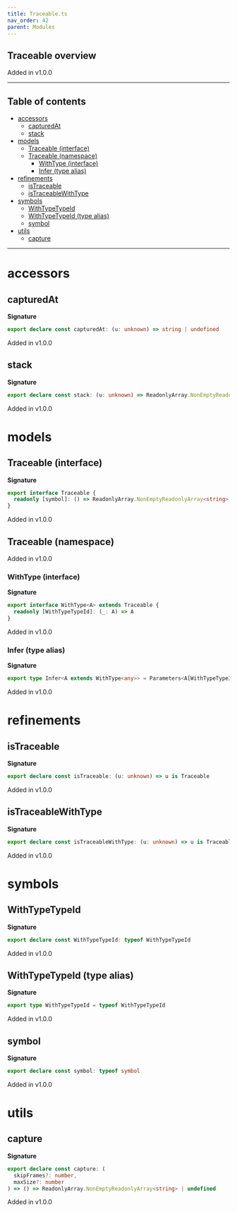 ```yaml
---
title: Traceable.ts
nav_order: 42
parent: Modules
---
```


## Traceable overview

Added in v1.0.0

---

<h2 class="text-delta">Table of contents</h2>

- [accessors](#accessors)
  - [capturedAt](#capturedat)
  - [stack](#stack)
- [models](#models)
  - [Traceable (interface)](#traceable-interface)
  - [Traceable (namespace)](#traceable-namespace)
    - [WithType (interface)](#withtype-interface)
    - [Infer (type alias)](#infer-type-alias)
- [refinements](#refinements)
  - [isTraceable](#istraceable)
  - [isTraceableWithType](#istraceablewithtype)
- [symbols](#symbols)
  - [WithTypeTypeId](#withtypetypeid)
  - [WithTypeTypeId (type alias)](#withtypetypeid-type-alias)
  - [symbol](#symbol)
- [utils](#utils)
  - [capture](#capture)

---

# accessors

## capturedAt

**Signature**

```ts
export declare const capturedAt: (u: unknown) => string | undefined
```

Added in v1.0.0

## stack

**Signature**

```ts
export declare const stack: (u: unknown) => ReadonlyArray.NonEmptyReadonlyArray<string> | undefined
```

Added in v1.0.0

# models

## Traceable (interface)

**Signature**

```ts
export interface Traceable {
  readonly [symbol]: () => ReadonlyArray.NonEmptyReadonlyArray<string> | undefined
}
```

Added in v1.0.0

## Traceable (namespace)

Added in v1.0.0

### WithType (interface)

**Signature**

```ts
export interface WithType<A> extends Traceable {
  readonly [WithTypeTypeId]: (_: A) => A
}
```

Added in v1.0.0

### Infer (type alias)

**Signature**

```ts
export type Infer<A extends WithType<any>> = Parameters<A[WithTypeTypeId]>[0]
```

Added in v1.0.0

# refinements

## isTraceable

**Signature**

```ts
export declare const isTraceable: (u: unknown) => u is Traceable
```

Added in v1.0.0

## isTraceableWithType

**Signature**

```ts
export declare const isTraceableWithType: (u: unknown) => u is Traceable.WithType<unknown>
```

Added in v1.0.0

# symbols

## WithTypeTypeId

**Signature**

```ts
export declare const WithTypeTypeId: typeof WithTypeTypeId
```

Added in v1.0.0

## WithTypeTypeId (type alias)

**Signature**

```ts
export type WithTypeTypeId = typeof WithTypeTypeId
```

Added in v1.0.0

## symbol

**Signature**

```ts
export declare const symbol: typeof symbol
```

Added in v1.0.0

# utils

## capture

**Signature**

```ts
export declare const capture: (
  skipFrames?: number,
  maxSize?: number
) => () => ReadonlyArray.NonEmptyReadonlyArray<string> | undefined
```

Added in v1.0.0
